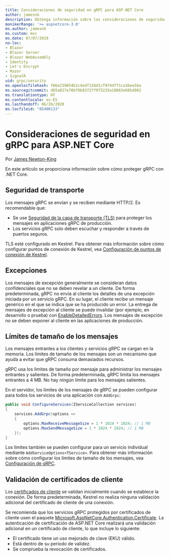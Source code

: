 ```yaml
---
title: Consideraciones de seguridad en gRPC para ASP.NET Core
author: jamesnk
description: Obtenga información sobre las consideraciones de seguridad de gRPC para ASP.NET Core.
monikerRange: '>= aspnetcore-3.0'
ms.author: jamesnk
ms.custom: mvc
ms.date: 07/07/2019
no-loc:
- Blazor
- Blazor Server
- Blazor WebAssembly
- Identity
- Let's Encrypt
- Razor
- SignalR
uid: grpc/security
ms.openlocfilehash: f06e239054b1c4edf126d1cf974dff1ca36ee56a
ms.sourcegitcommit: d65a027e78bf0b83727f975235a18863e685d902
ms.translationtype: HT
ms.contentlocale: es-ES
ms.lasthandoff: 06/26/2020
ms.locfileid: "85400133"
---
```

# <a name="security-considerations-in-grpc-for-aspnet-core"></a>Consideraciones de seguridad en gRPC para ASP.NET Core

Por [James Newton-King](https://twitter.com/jamesnk)

En este artículo se proporciona información sobre cómo proteger gRPC con .NET Core.

## <a name="transport-security"></a>Seguridad de transporte

Los mensajes gRPC se envían y se reciben mediante HTTP/2. Es recomendable que:

* Se use [Seguridad de la capa de transporte (TLS)](https://tools.ietf.org/html/rfc5246) para proteger los mensajes en aplicaciones gRPC de producción.
* Los servicios gRPC solo deben escuchar y responder a través de puertos seguros.

TLS esté configurado en Kestrel. Para obtener más información sobre cómo configurar puntos de conexión de Kestrel, vea [Configuración de puntos de conexión de Kestrel](xref:fundamentals/servers/kestrel#endpoint-configuration).

## <a name="exceptions"></a>Excepciones

Los mensajes de excepción generalmente se consideran datos confidenciales que no se deben revelar a un cliente. De forma predeterminada, gRPC no envía al cliente los detalles de una excepción iniciada por un servicio gRPC. En su lugar, el cliente recibe un mensaje genérico en el que se indica que se ha producido un error. La entrega de mensajes de excepción al cliente se puede invalidar (por ejemplo, en desarrollo o prueba) con [EnableDetailedErrors](xref:grpc/configuration#configure-services-options). Los mensajes de excepción no se deben exponer al cliente en las aplicaciones de producción.

## <a name="message-size-limits"></a>Límites de tamaño de los mensajes

Los mensajes entrantes a los clientes y servicios gRPC se cargan en la memoria. Los límites de tamaño de los mensajes son un mecanismo que ayuda a evitar que gRPC consuma demasiados recursos.

gRPC usa los límites de tamaño por mensaje para administrar los mensajes entrantes y salientes. De forma predeterminada, gRPC limita los mensajes entrantes a 4 MB. No hay ningún límite para los mensajes salientes.

En el servidor, los límites de los mensajes de gRPC se pueden configurar para todos los servicios de una aplicación con `AddGrpc`:

```csharp
public void ConfigureServices(IServiceCollection services)
{
    services.AddGrpc(options =>
    {
        options.MaxReceiveMessageSize = 1 * 1024 * 1024; // 1 MB
        options.MaxSendMessageSize = 1 * 1024 * 1024; // 1 MB
    });
}
```

Los límites también se pueden configurar para un servicio individual mediante `AddServiceOptions<TService>`. Para obtener más información sobre cómo configurar los límites de tamaño de los mensajes, vea [Configuración de gRPC](xref:grpc/configuration).

## <a name="client-certificate-validation"></a>Validación de certificados de cliente

Los [certificados de cliente](https://tools.ietf.org/html/rfc5246#section-7.4.4) se validan inicialmente cuando se establece la conexión. De forma predeterminada, Kestrel no realiza ninguna validación adicional del certificado de cliente de una conexión.

Se recomienda que los servicios gRPC protegidos por certificados de cliente usen el paquete [Microsoft.AspNetCore.Authentication.Certificate](xref:security/authentication/certauth). La autenticación de certificación de ASP.NET Core realizará una validación adicional en un certificado de cliente, lo que incluye lo siguiente:

* El certificado tiene un uso mejorado de clave (EKU) válido.
* Está dentro de su período de validez.
* Se comprueba la revocación de certificados.
